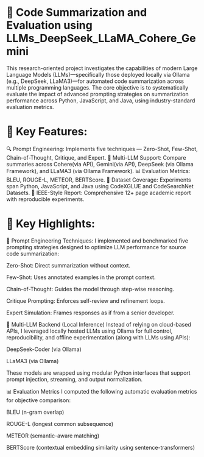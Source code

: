 # 🧠 Code Summarization and Evaluation using LLMs_DeepSeek_LLaMA_Cohere_Gemini
This research-oriented project investigates the capabilities of modern Large Language Models (LLMs)—specifically those deployed locally via Ollama (e.g., DeepSeek, LLaMA3)—for automated code summarization across multiple programming languages. The core objective is to systematically evaluate the impact of advanced prompting strategies on summarization performance across Python, JavaScript, and Java, using industry-standard evaluation metrics.

# 📌 Key Features:
🔍 Prompt Engineering: Implements five techniques — Zero-Shot, Few-Shot, Chain-of-Thought, Critique, and Expert.
🤖 Multi-LLM Support: Compare summaries across Cohere(via API), Gemini(via API), DeepSeek (via Ollama Framework), and LLaMA3 (via Ollama Framework).
📊 Evaluation Metrics: BLEU, ROUGE-L, METEOR, BERTScore.
🧪 Dataset Coverage: Experiments span Python, JavaScript, and Java using CodeXGLUE and CodeSearchNet Datasets.
📑 IEEE-Style Report: Comprehensive 12+ page academic report with reproducible experiments.

# 🚀 Key Highlights:
🔧 Prompt Engineering Techniques:
I implemented and benchmarked five prompting strategies designed to optimize LLM performance for source code summarization:

Zero-Shot: Direct summarization without context.

Few-Shot: Uses annotated examples in the prompt context.

Chain-of-Thought: Guides the model through step-wise reasoning.

Critique Prompting: Enforces self-review and refinement loops.

Expert Simulation: Frames responses as if from a senior developer.

🧠 Multi-LLM Backend (Local Inference)
Instead of relying on cloud-based APIs, I leveraged locally hosted LLMs using Ollama for full control, reproducibility, and offline experimentation (along with LLMs using APIs):

DeepSeek-Coder (via Ollama)

LLaMA3 (via Ollama)

These models are wrapped using modular Python interfaces that support prompt injection, streaming, and output normalization.

📊 Evaluation Metrics
I computed the following automatic evaluation metrics for objective comparison:

BLEU (n-gram overlap)

ROUGE-L (longest common subsequence)

METEOR (semantic-aware matching)

BERTScore (contextual embedding similarity using sentence-transformers)
